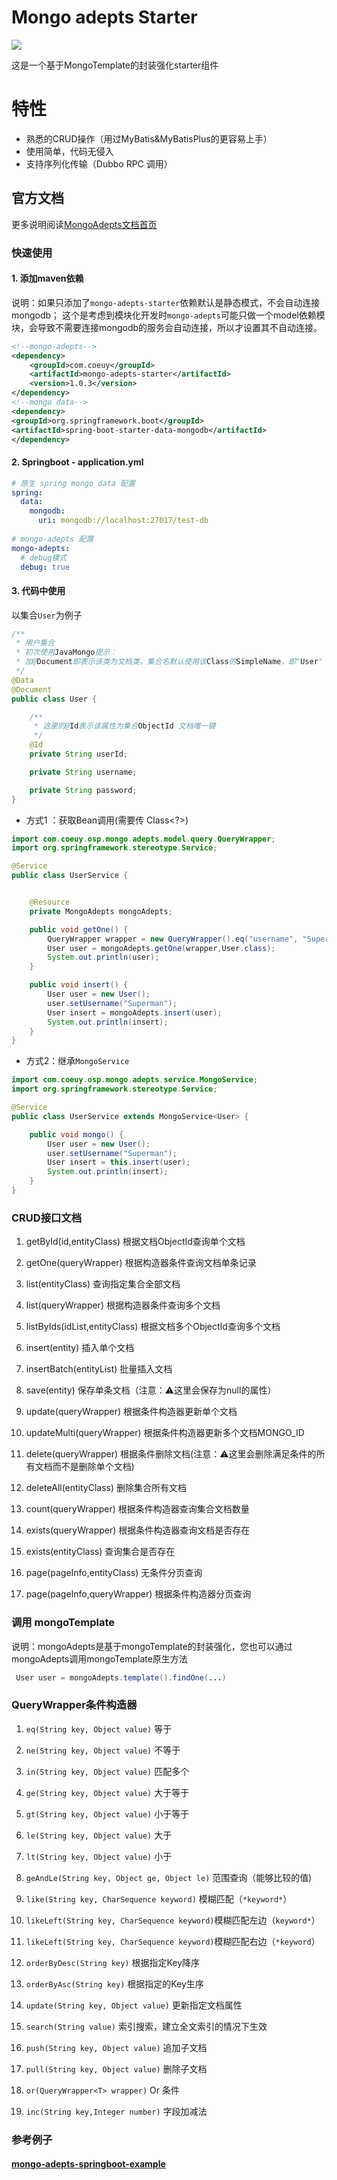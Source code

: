 # Mongo adepts Starter

![](./doc/mongo-adepts-logo.png)

这是一个基于MongoTemplate的封装强化starter组件

# 特性

- 熟悉的CRUD操作（用过MyBatis&MyBatisPlus的更容易上手）
- 使用简单，代码无侵入
- 支持序列化传输（Dubbo RPC 调用）

## 官方文档

更多说明阅读[MongoAdepts文档首页](https://www.coeuy.com/mongo-adepts)

### 快速使用

#### 1. 添加maven依赖
说明：如果只添加了`mongo-adepts-starter`依赖默认是静态模式，不会自动连接mongodb；
这个是考虑到模块化开发时`mongo-adepts`可能只做一个model依赖模块，会导致不需要连接mongodb的服务会自动连接，所以才设置其不自动连接。
```xml
<!--mongo-adepts-->
<dependency>
    <groupId>com.coeuy</groupId>
    <artifactId>mongo-adepts-starter</artifactId>
    <version>1.0.3</version>
</dependency>
<!--mongo data-->
<dependency>
<groupId>org.springframework.boot</groupId>
<artifactId>spring-boot-starter-data-mongodb</artifactId>
</dependency>
```

#### 2. Springboot - application.yml

```yaml
# 原生 spring mongo data 配置
spring:
  data:
    mongodb:
      uri: mongodb://localhost:27017/test-db
      
# mongo-adepts 配置
mongo-adepts:
  # debug模式
  debug: true
```

#### 3. 代码中使用

以集合`User`为例子

```java
/**
 * 用户集合 
 * 初次使用JavaMongo提示：
 * 加@Document即表示该类为文档类，集合名默认使用该Class的SimpleName，即"User"
 */
@Data
@Document
public class User {

    /**
     * 这里的@Id表示该属性为集合ObjectId 文档唯一键
     */
    @Id
    private String userId;

    private String username;

    private String password;
}
```

- 方式1 ：获取Bean调用(需要传 Class<?>)

```java
import com.coeuy.osp.mongo.adepts.model.query.QueryWrapper;
import org.springframework.stereotype.Service;

@Service
public class UserService {


    @Resource
    private MongoAdepts mongoAdepts;

    public void getOne() {
        QueryWrapper wrapper = new QueryWrapper().eq("username", "Superman");
        User user = mongoAdepts.getOne(wrapper,User.class);
        System.out.println(user);
    }

    public void insert() {
        User user = new User();
        user.setUsername("Superman");
        User insert = mongoAdepts.insert(user);
        System.out.println(insert);
    }
}
```

- 方式2：继承`MongoService`

```java
import com.coeuy.osp.mongo.adepts.service.MongoService;
import org.springframework.stereotype.Service;

@Service
public class UserService extends MongoService<User> {

    public void mongo() {
        User user = new User();
        user.setUsername("Superman");
        User insert = this.insert(user);
        System.out.println(insert);
    }
}

```

### CRUD接口文档

1. getById(id,entityClass) 根据文档ObjectId查询单个文档

2. getOne(queryWrapper) 根据构造器条件查询文档单条记录

3. list(entityClass) 查询指定集合全部文档

4. list(queryWrapper) 根据构造器条件查询多个文档

5. listByIds(idList,entityClass) 根据文档多个ObjectId查询多个文档

6. insert(entity) 插入单个文档

7. insertBatch(entityList) 批量插入文档

8. save(entity) 保存单条文档（注意：⚠️这里会保存为null的属性）

9. update(queryWrapper) 根据条件构造器更新单个文档

10. updateMulti(queryWrapper) 根据条件构造器更新多个文档MONGO_ID

11. delete(queryWrapper) 根据条件删除文档(注意：⚠️这里会删除满足条件的所有文档而不是删除单个文档)

12. deleteAll(entityClass) 删除集合所有文档

13. count(queryWrapper) 根据条件构造器查询集合文档数量

14. exists(queryWrapper) 根据条件构造器查询文档是否存在

15. exists(entityClass) 查询集合是否存在

16. page(pageInfo,entityClass) 无条件分页查询

17. page(pageInfo,queryWrapper) 根据条件构造器分页查询

### 调用 mongoTemplate

说明：mongoAdepts是基于mongoTemplate的封装强化，您也可以通过mongoAdepts调用mongoTemplate原生方法
```java
 User user = mongoAdepts.template().findOne(...)
```


### QueryWrapper条件构造器

1. `eq(String key, Object value)` 等于


2. `ne(String key, Object value)` 不等于
   

3. `in(String key, Object value)` 匹配多个


4. `ge(String key, Object value)` 大于等于
   

5. `gt(String key, Object value)` 小于等于
   

6. `le(String key, Object value)` 大于
   

7. `lt(String key, Object value)` 小于
   

8. `geAndLe(String key, Object ge, Object le)` 范围查询（能够比较的值)
   

9. `like(String key, CharSequence keyword)` 模糊匹配（`*keyword*`）
   

10. `likeLeft(String key, CharSequence keyword)`模糊匹配左边（`keyword*`）
    

11. `likeLeft(String key, CharSequence keyword)`模糊匹配右边（`*keyword`）
    

12. `orderByDesc(String key)` 根据指定Key降序
    

12. `orderByAsc(String key)` 根据指定的Key生序
    

13. `update(String key, Object value)` 更新指定文档属性
    

14. `search(String value)` 索引搜索，建立全文索引的情况下生效
    

15. `push(String key, Object value)` 追加子文档
    

15. `pull(String key, Object value)` 删除子文档
    

15. `or(QueryWrapper<T> wrapper)` Or 条件
    

15. `inc(String key,Integer number)` 字段加减法


### 参考例子

#### [mongo-adepts-springboot-example](#)





